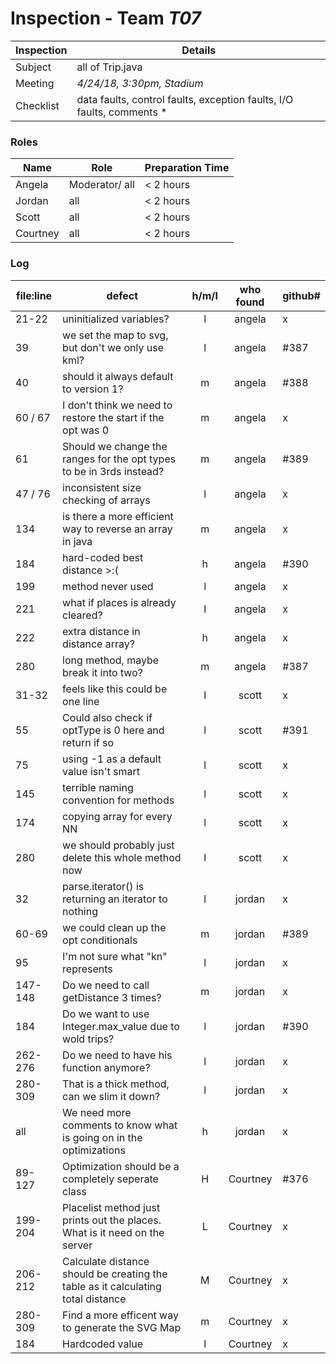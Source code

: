 # Inspection - Team *T07* 
 
Inspection | Details
----- | -----
Subject | all of Trip.java
Meeting | *4/24/18, 3:30pm, Stadium*
Checklist | data faults, control faults, exception faults, I/O faults, comments *

### Roles
Name | Role | Preparation Time
---- | ---- | ----
Angela | Moderator/ all | < 2 hours
Jordan | all | < 2 hours
Scott | all | < 2 hours
Courtney | all | < 2 hours

### Log
file:line | defect | h/m/l | who found | github# 
--- | --- |:---:|:---:| ---
 21-22 | uninitialized variables? | l | angela | x
 39| we set the map to svg, but don't we only use kml? | l | angela | #387
 40 | should it always default to version 1? | m | angela | #388
 60 / 67 | I don't think we need to restore the start if the opt was 0 | m | angela | x
 61 | Should we change the ranges for the opt types to be in 3rds instead? | m | angela | #389
 47 / 76 | inconsistent size checking of arrays | l | angela | x
 134 | is there a more efficient way to reverse an array in java | m | angela | x
 184 | hard-coded best distance >:( | h | angela | #390
 199 | method never used | l | angela | x
 221 | what if places is already cleared? | l | angela | x
 222 | extra distance in distance array? | h | angela | x
 280 | long method, maybe break it into two? | m | angela | #387
31-32 | feels like this could be one line |l | scott | x
55 | Could also check if optType is 0 here and return if so |l | scott | #391
75 | using -1 as a default value isn't smart |l | scott | x
145| terrible naming convention for methods |l | scott | x
174 | copying array for every NN |l | scott | x
280 | we should probably just delete this whole method now | l | scott | x
32 | parse.iterator() is returning an iterator to nothing | l | jordan | x
60-69 | we could clean up the opt conditionals | m | jordan | #389
95 | I'm not sure what "kn" represents | l | jordan | x
147-148 | Do we need to call getDistance 3 times? | m | jordan | x
184 | Do we want to use Integer.max_value due to wold trips? | l | jordan | #390
262-276 | Do we need to have his function anymore? | l | jordan | x
280-309 | That is a thick method, can we slim it down? | l | jordan | x
all | We need more comments to know what is going on in the optimizations | h | jordan | x
89-127 | Optimization should be a completely seperate class | H  | Courtney | #376
199-204| Placelist method just prints out the places. What is it need on the server| L | Courtney | x
206-212 | Calculate distance should be creating the table as it calculating total distance | M | Courtney | x
280-309 | Find a more efficent way to generate the SVG Map | m | Courtney | x
184 | Hardcoded value | l | Courtney | x

